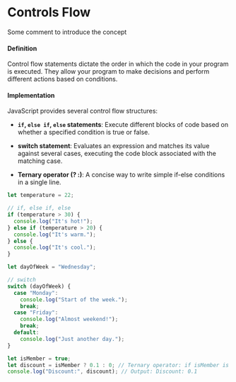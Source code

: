 # Controls Flow
<!--- introduction --->
Some comment to introduce the concept

<!--- explanation --->
#### Definition
Control flow statements dictate the order in which the code in your program is executed. They allow your program to make decisions and perform different actions based on conditions.

#### Implementation

JavaScript provides several control flow structures:

- **`if`, `else if`, `else` statements**: Execute different blocks of code based on whether a specified condition is true or false.

- **switch statement**: Evaluates an expression and matches its value against several cases, executing the code block associated with the matching case.

- **Ternary operator (? :)**: A concise way to write simple if-else conditions in a single line.

```js
let temperature = 22;

// if, else if, else
if (temperature > 30) {
  console.log("It's hot!");
} else if (temperature > 20) {
  console.log("It's warm.");
} else {
  console.log("It's cool.");
}

let dayOfWeek = "Wednesday";

// switch
switch (dayOfWeek) {
  case "Monday":
    console.log("Start of the week.");
    break;
  case "Friday":
    console.log("Almost weekend!");
    break;
  default:
    console.log("Just another day.");
}

let isMember = true;
let discount = isMember ? 0.1 : 0; // Ternary operator: if isMember is true, discount is 0.1, otherwise 0
console.log("Discount:", discount); // Output: Discount: 0.1
```